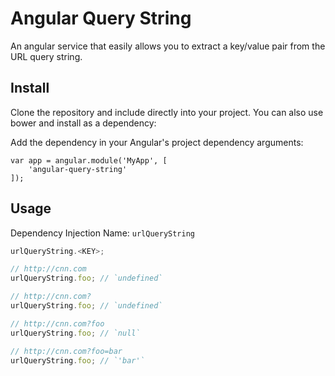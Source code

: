 # Angular Query String
An angular service that easily allows you to extract a key/value pair from the URL query string.

## Install
Clone the repository and include directly into your project. You can also use bower and install as a dependency:

Add the dependency in your Angular's project dependency arguments:

```
var app = angular.module('MyApp', [
    'angular-query-string'
]);
```

## Usage
Dependency Injection Name: `urlQueryString`

```js
urlQueryString.<KEY>;

// http://cnn.com
urlQueryString.foo; // `undefined`

// http://cnn.com?
urlQueryString.foo; // `undefined`

// http://cnn.com?foo
urlQueryString.foo; // `null`

// http://cnn.com?foo=bar
urlQueryString.foo; // `'bar'`
```